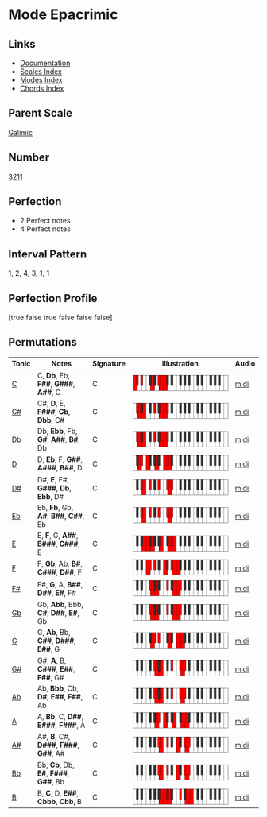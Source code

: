 # Mode Epacrimic

## Links

- [Documentation](index.md)
- [Scales Index](Scales.md)
- [Modes Index](Modes.md)
- [Chords Index](Chords.md)

## Parent Scale

[Galimic](ScaleGalimic.md)

## Number

[3211](https://ianring.com/musictheory/scales/3211)

## Perfection

- 2 Perfect notes
- 4 Perfect notes

## Interval Pattern

1, 2, 4, 3, 1, 1

## Perfection Profile

[true false true false false false]

## Permutations

| Tonic | Notes | Signature | Illustration | Audio |
|-------|-------|-----------|--------------|-------|
| [C](ModeCNaturalEpacrimic.md) | C, **Db**, Eb, **F##**, **G###**, **A##**, C | C | ![CNaturalEpacrimic](ModeCNaturalEpacrimic.png) | [midi](https://github.com/edipermadi/music/blob/main/docs/ModeCNaturalEpacrimic.mid?raw=true) |
| [C#](ModeCSharpEpacrimic.md) | C#, **D**, E, **F###**, **Cb**, **Dbb**, C# | C | ![CSharpEpacrimic](ModeCSharpEpacrimic.png) | [midi](https://github.com/edipermadi/music/blob/main/docs/ModeCSharpEpacrimic.mid?raw=true) |
| [Db](ModeDFlatEpacrimic.md) | Db, **Ebb**, Fb, **G#**, **A##**, **B#**, Db | C | ![DFlatEpacrimic](ModeDFlatEpacrimic.png) | [midi](https://github.com/edipermadi/music/blob/main/docs/ModeDFlatEpacrimic.mid?raw=true) |
| [D](ModeDNaturalEpacrimic.md) | D, **Eb**, F, **G##**, **A###**, **B##**, D | C | ![DNaturalEpacrimic](ModeDNaturalEpacrimic.png) | [midi](https://github.com/edipermadi/music/blob/main/docs/ModeDNaturalEpacrimic.mid?raw=true) |
| [D#](ModeDSharpEpacrimic.md) | D#, **E**, F#, **G###**, **Db**, **Ebb**, D# | C | ![DSharpEpacrimic](ModeDSharpEpacrimic.png) | [midi](https://github.com/edipermadi/music/blob/main/docs/ModeDSharpEpacrimic.mid?raw=true) |
| [Eb](ModeEFlatEpacrimic.md) | Eb, **Fb**, Gb, **A#**, **B##**, **C##**, Eb | C | ![EFlatEpacrimic](ModeEFlatEpacrimic.png) | [midi](https://github.com/edipermadi/music/blob/main/docs/ModeEFlatEpacrimic.mid?raw=true) |
| [E](ModeENaturalEpacrimic.md) | E, **F**, G, **A##**, **B###**, **C###**, E | C | ![ENaturalEpacrimic](ModeENaturalEpacrimic.png) | [midi](https://github.com/edipermadi/music/blob/main/docs/ModeENaturalEpacrimic.mid?raw=true) |
| [F](ModeFNaturalEpacrimic.md) | F, **Gb**, Ab, **B#**, **C###**, **D##**, F | C | ![FNaturalEpacrimic](ModeFNaturalEpacrimic.png) | [midi](https://github.com/edipermadi/music/blob/main/docs/ModeFNaturalEpacrimic.mid?raw=true) |
| [F#](ModeFSharpEpacrimic.md) | F#, **G**, A, **B##**, **D##**, **E#**, F# | C | ![FSharpEpacrimic](ModeFSharpEpacrimic.png) | [midi](https://github.com/edipermadi/music/blob/main/docs/ModeFSharpEpacrimic.mid?raw=true) |
| [Gb](ModeGFlatEpacrimic.md) | Gb, **Abb**, Bbb, **C#**, **D##**, **E#**, Gb | C | ![GFlatEpacrimic](ModeGFlatEpacrimic.png) | [midi](https://github.com/edipermadi/music/blob/main/docs/ModeGFlatEpacrimic.mid?raw=true) |
| [G](ModeGNaturalEpacrimic.md) | G, **Ab**, Bb, **C##**, **D###**, **E##**, G | C | ![GNaturalEpacrimic](ModeGNaturalEpacrimic.png) | [midi](https://github.com/edipermadi/music/blob/main/docs/ModeGNaturalEpacrimic.mid?raw=true) |
| [G#](ModeGSharpEpacrimic.md) | G#, **A**, B, **C###**, **E##**, **F##**, G# | C | ![GSharpEpacrimic](ModeGSharpEpacrimic.png) | [midi](https://github.com/edipermadi/music/blob/main/docs/ModeGSharpEpacrimic.mid?raw=true) |
| [Ab](ModeAFlatEpacrimic.md) | Ab, **Bbb**, Cb, **D#**, **E##**, **F##**, Ab | C | ![AFlatEpacrimic](ModeAFlatEpacrimic.png) | [midi](https://github.com/edipermadi/music/blob/main/docs/ModeAFlatEpacrimic.mid?raw=true) |
| [A](ModeANaturalEpacrimic.md) | A, **Bb**, C, **D##**, **E###**, **F###**, A | C | ![ANaturalEpacrimic](ModeANaturalEpacrimic.png) | [midi](https://github.com/edipermadi/music/blob/main/docs/ModeANaturalEpacrimic.mid?raw=true) |
| [A#](ModeASharpEpacrimic.md) | A#, **B**, C#, **D###**, **F###**, **G##**, A# | C | ![ASharpEpacrimic](ModeASharpEpacrimic.png) | [midi](https://github.com/edipermadi/music/blob/main/docs/ModeASharpEpacrimic.mid?raw=true) |
| [Bb](ModeBFlatEpacrimic.md) | Bb, **Cb**, Db, **E#**, **F###**, **G##**, Bb | C | ![BFlatEpacrimic](ModeBFlatEpacrimic.png) | [midi](https://github.com/edipermadi/music/blob/main/docs/ModeBFlatEpacrimic.mid?raw=true) |
| [B](ModeBNaturalEpacrimic.md) | B, **C**, D, **E##**, **Cbbb**, **Cbb**, B | C | ![BNaturalEpacrimic](ModeBNaturalEpacrimic.png) | [midi](https://github.com/edipermadi/music/blob/main/docs/ModeBNaturalEpacrimic.mid?raw=true) |

